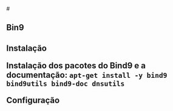 #<h2 aligmn="center">**Bin9**<h2>
Instalação

Instalação dos pacotes do Bind9 e a documentação:
`apt-get install -y bind9 bind9utils bind9-doc dnsutils`

Configuração
